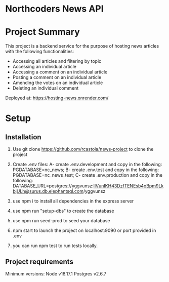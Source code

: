 # Northcoders News API

# Project Summary

This project is a backend service for the purpose of hosting news articles with the following functionalities:

- Accessing all articles and filtering by topic
- Accessing an individual article
- Accessing a comment on an individual article
- Posting a comment on an individual article
- Amending the votes on an individual article
- Deleting an individual comment

Deployed at: https://hosting-news.onrender.com/

# Setup

## Installation

1. Use git clone https://github.com/rcastola/news-project to clone the project
2. Create .env files:
   A- create .env.development and copy in the following: PGDATABASE=nc_news;
   B- create .env.test and copy in the following: PGDATABASE=nc_news_test;
   C- create .env.production and copy in the following:
   DATABASE_URL=postgres://yggvunsz:IlVunIKH43DzfTENEsb4oBpm9LkbjULh@surus.db.elephantsql.com/yggvunsz

3. use npm i to install all dependencies in the express server

4. use npm run "setup-dbs" to create the database

5. use npm run seed-prod to seed your database

6. npm start to launch the project on localhost:9090 or port provided in .env

7. you can run npm test to run tests locally.

## Project requirements

Minimum versions:
Node v18.17.1
Postgres v2.6.7
